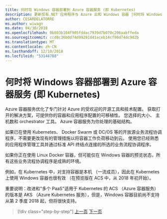```yaml
---
title: 何时将 Windows 容器部署到 Azure 容器服务 (即 Kubernetes)
description: 更新现有.NET 应用程序与 Azure 云和 Windows 容器 |何时将 Windows 容器部署到 Azure 容器服务 (即 Kubernetes)
author: CESARDELATORRE
ms.author: wiwagn
ms.date: 04/30/2018
ms.openlocfilehash: 0b803b104f905fddac7939d7b070c206aabffeda
ms.sourcegitcommit: ccd8c36b0d74d99291d41aceb14cf98d74dc9d2b
ms.translationtype: MT
ms.contentlocale: zh-CN
ms.lasthandoff: 12/10/2018
ms.locfileid: "53144788"
---
```

# <a name="when-to-deploy-windows-containers-to-azure-container-service-that-is-kubernetes"></a>何时将 Windows 容器部署到 Azure 容器服务 (即 Kubernetes)

Azure 容器服务优化了专门针对 Azure 的受欢迎的开源工具和技术配置。 获取打开的解决方案，可提供你的容器和应用程序配置的可移植性。 您选择的大小、 主机数和 orchestrator 工具。 Azure 容器服务为你处理的基础结构。

如果已在使用 Kubernetes、 Docker Swarm 或 DC/OS 等的开放源业务流程协调程序，不需要更改现有的管理措施以将容器工作负荷移动到云。 使用您已经熟悉的应用程序管理工具并通过标准 API 终结点连接的所选的业务流程协调程序。

如果你正在使用 Linux Docker 容器，但可能仅在 Windows 容器的预览状态，所有这些业务流程协调程序是成熟的环境。

例如，在 Kubernetes 中，对支持容器是本机 （一流成员），因此在 Kubernetes 上使用 Windows 容器也很有效 （在预览版在 ACS 中，从 2018 年初开始）。

重要说明：改进和"多个 PaaS"适用于 Kubernetes 的 ACS （Azure 容器服务） 的版本是 AKS （Azure Kubernetes 服务），但是，Windows 容器目前尚不支持从第 2 季度 2018 起，但将很快支持。

>[!div class="step-by-step"]
>[上一页](when-to-deploy-windows-containers-to-service-fabric.md)
>[下一页](choosing-azure-compute-options-for-container-based-applications.md)